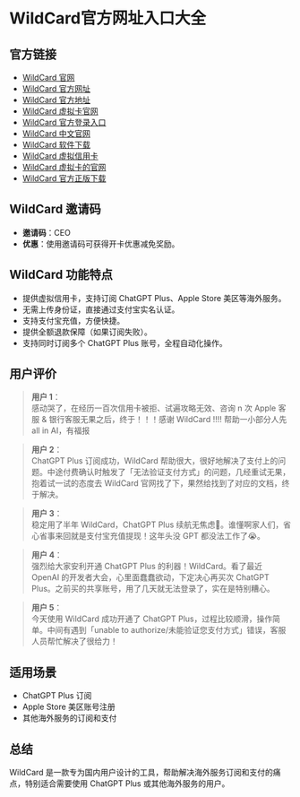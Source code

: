 # WildCard官方网址入口大全

## 官方链接

- [WildCard 官网](https://bewildcard.com/i/CEO)
- [WildCard 官方网址](https://bewildcard.com/i/CEO)
- [WildCard 官方地址](https://bewildcard.com/i/CEO)
- [WildCard 虚拟卡官网](https://bewildcard.com/i/CEO)
- [WildCard 官方登录入口](https://bewildcard.com/i/CEO)
- [WildCard 中文官网](https://bewildcard.com/i/CEO)
- [WildCard 软件下载](https://bewildcard.com/i/CEO)
- [WildCard 虚拟信用卡](https://bewildcard.com/i/CEO)
- [WildCard 虚拟卡的官网](https://bewildcard.com/i/CEO)
- [WildCard 官方正版下载](https://bewildcard.com/i/CEO)

## WildCard 邀请码

- **邀请码**：CEO
- **优惠**：使用邀请码可获得开卡优惠减免奖励。

## WildCard 功能特点

- 提供虚拟信用卡，支持订阅 ChatGPT Plus、Apple Store 美区等海外服务。
- 无需上传身份证，直接通过支付宝实名认证。
- 支持支付宝充值，方便快捷。
- 提供全额退款保障（如果订阅失败）。
- 支持同时订阅多个 ChatGPT Plus 账号，全程自动化操作。

## 用户评价

> **用户 1**：  
> 感动哭了，在经历一百次信用卡被拒、试遍攻略无效、咨询 n 次 Apple 客服 & 银行客服无果之后，终于！！！感谢 WildCard !!!! 帮助一小部分人先 all in AI，有福报

> **用户 2**：  
> ChatGPT Plus 订阅成功，WildCard 帮助很大，很好地解决了支付上的问题。中途付费确认时触发了「无法验证支付方式」的问题，几经重试无果，抱着试一试的态度去 WildCard 官网找了下，果然给找到了对应的文档，终于解决。

> **用户 3**：  
> 稳定用了半年 WildCard，ChatGPT Plus 续航无焦虑🫡。谁懂啊家人们，省心省事来回就是支付宝充值提现！这年头没 GPT 都没法工作了😭。

> **用户 4**：  
> 强烈给大家安利开通 ChatGPT Plus 的利器！WildCard。看了最近 OpenAI 的开发者大会，心里面蠢蠢欲动，下定决心再买次 ChatGPT Plus。之前买的共享账号，用了几天就无法登录了，实在是特别糟心。

> **用户 5**：  
> 今天使用 WildCard 成功开通了 ChatGPT Plus，过程比较顺滑，操作简单。中间有遇到「unable to authorize/未能验证您支付方式」错误，客服人员帮忙解决了很给力！

## 适用场景

- ChatGPT Plus 订阅
- Apple Store 美区账号注册
- 其他海外服务的订阅和支付

## 总结

WildCard 是一款专为国内用户设计的工具，帮助解决海外服务订阅和支付的痛点，特别适合需要使用 ChatGPT Plus 或其他海外服务的用户。
